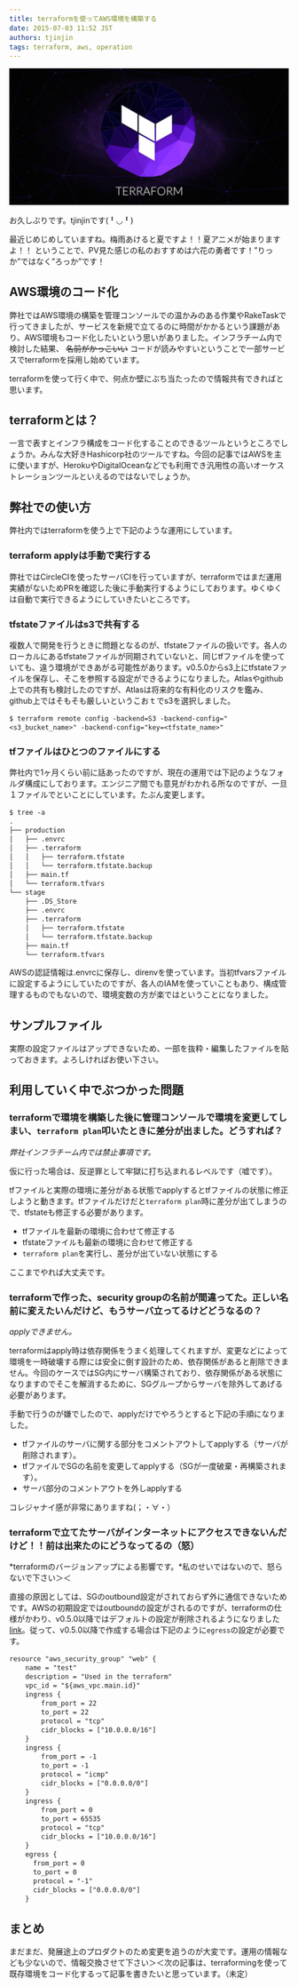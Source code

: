 ```yaml
---
title: terraformを使ってAWS環境を構築する
date: 2015-07-03 11:52 JST
authors: tjinjin
tags: terraform, aws, operation
---
```

![terraform logo](/images/2015/07/terraform-logo.png)

お久しぶりです。tjinjinです(╹◡╹)

最近じめじめしていますね。梅雨あけると夏ですよ！！夏アニメが始まりますよ！！
ということで、PV見た感じの私のおすすめは六花の勇者です！”りっか”ではなく”ろっか”です！

<!--more-->

## AWS環境のコード化

弊社ではAWS環境の構築を管理コンソールでの温かみのある作業やRakeTaskで行ってきましたが、サービスを新規で立てるのに時間がかかるという課題があり、AWS環境もコード化したいという思いがありました。インフラチーム内で検討した結果、 <s>名前がかっこいい</s> コードが読みやすいということで一部サービスでterraformを採用し始めています。

terraformを使って行く中で、何点か壁にぶち当たったので情報共有できればと思います。

## terraformとは？

一言で表すとインフラ構成をコード化することのできるツールというところでしょうか。みんな大好きHashicorp社のツールですね。今回の記事ではAWSを主に使いますが、HerokuやDigitalOceanなどでも利用でき汎用性の高いオーケストレーションツールといえるのではないでしょうか。


## 弊社での使い方

弊社内ではterraformを使う上で下記のような運用にしています。

### terraform applyは手動で実行する
弊社ではCircleCIを使ったサーバCIを行っていますが、terraformではまだ運用実績がないためPRを確認した後に手動実行するようにしております。ゆくゆくは自動で実行できるようにしていきたいところです。

### tfstateファイルはs3で共有する
複数人で開発を行うときに問題となるのが、tfstateファイルの扱いです。各人のローカルにあるtfstateファイルが同期されていないと、同じtfファイルを使っていても、違う環境ができあがる可能性があります。v0.5.0からs3上にtfstateファイルを保存し、そこを参照する設定ができるようになりました。Atlasやgithub上での共有も検討したのですが、Atlasは将来的な有料化のリスクを鑑み、github上ではそもそも厳しいというこおｔでs3を選択しました。

```
$ terraform remote config -backend=S3 -backend-config="<s3_bucket_name>" -backend-config="key=<tfstate_name>"
```

### tfファイルはひとつのファイルにする
弊社内で1ヶ月くらい前に話あったのですが、現在の運用では下記のようなフォルダ構成にしております。エンジニア間でも意見がわかれる所なのですが、一旦１ファイルでといことにしています。たぶん変更します。

```
$ tree -a
.
├── production
│   ├── .envrc
│   ├── .terraform
│   │   ├── terraform.tfstate
│   │   └── terraform.tfstate.backup
│   ├── main.tf
│   └── terraform.tfvars
└── stage
    ├── .DS_Store
    ├── .envrc
    ├── .terraform
    │   ├── terraform.tfstate
    │   └── terraform.tfstate.backup
    ├── main.tf
    └── terraform.tfvars

```

AWSの認証情報は.envrcに保存し、direnvを使っています。当初tfvarsファイルに設定するようにしていたのですが、各人のIAMを使っていこともあり、構成管理するものでもないので、環境変数の方が楽ではということになりました。

## サンプルファイル

実際の設定ファイルはアップできないため、一部を抜粋・編集したファイルを貼っておきます。よろしければお使い下さい。


## 利用していく中でぶつかった問題

### terraformで環境を構築した後に管理コンソールで環境を変更してしまい、`terraform plan`叩いたときに差分が出ました。どうすれば？

*弊社インフラチーム内では禁止事項です。*

仮に行った場合は、反逆罪として牢獄に打ち込まれるレベルです（嘘です）。

tfファイルと実際の環境に差分がある状態でapplyするとtfファイルの状態に修正しようと動きます。tfファイルだけだと`terraform plan`時に差分が出てしまうので、tfstateも修正する必要があります。

+ tfファイルを最新の環境に合わせて修正する
+ tfstateファイルも最新の環境に合わせて修正する
+ `terraform plan`を実行し、差分が出ていない状態にする

ここまでやれば大丈夫です。


### terraformで作った、security groupの名前が間違ってた。正しい名前に変えたいんだけど、もうサーバ立ってるけどどうなるの？

*applyできません。*

terraformはapply時は依存関係をうまく処理してくれますが、変更などによって環境を一時破壊する際には安全に倒す設計のため、依存関係があると削除できません。今回のケースではSG内にサーバ構築されており、依存関係がある状態になりますのでそこを解消するために、SGグループからサーバを除外してあげる必要があります。

手動で行うのが嫌でしたので、applyだけでやろうとすると下記の手順になりました。

+ tfファイルのサーバに関する部分をコメントアウトしてapplyする（サーバが削除されます）。
+ tfファイルでSGの名前を変更してapplyする（SGが一度破棄・再構築されます）。
+ サーバ部分のコメントアウトを外しapplyする

コレジャナイ感が非常にありますね(；・∀・）

### terraformで立てたサーバがインターネットにアクセスできないんだけど！！前は出来たのにどうなってるの（怒）

*terraformのバージョンアップによる影響です。*私のせいではないので、怒らないで下さい＞＜

直接の原因としては、SGのoutbound設定がされておらず外に通信できないためです。AWSの初期設定ではoutboundの設定がされるのですが、terraformの仕様がかわり、v0.5.0以降ではデフォルトの設定が削除されるようになりました[link](https://github.com/hashicorp/terraform/blob/master/CHANGELOG.md#050-may-7-2015)。従って、v0.5.0以降で作成する場合は下記のように`egress`の設定が必要です。

```
resource "aws_security_group" "web" {
    name = "test"
    description = "Used in the terraform"
    vpc_id = "${aws_vpc.main.id}"
    ingress {
        from_port = 22
        to_port = 22
        protocol = "tcp"
        cidr_blocks = ["10.0.0.0/16"]
    }
    ingress {
        from_port = -1
        to_port = -1
        protocol = "icmp"
        cidr_blocks = ["0.0.0.0/0"]
    }
    ingress {
        from_port = 0
        to_port = 65535
        protocol = "tcp"
        cidr_blocks = ["10.0.0.0/16"]
    }
    egress {
      from_port = 0
      to_port = 0
      protocol = "-1"
      cidr_blocks = ["0.0.0.0/0"]
    }
```


## まとめ
まだまだ、発展途上のプロダクトのため変更を追うのが大変です。運用の情報なども少ないので、情報交換させて下さい＞＜次の記事は、terraformingを使って既存環境をコード化するって記事を書きたいと思っています。（未定）

